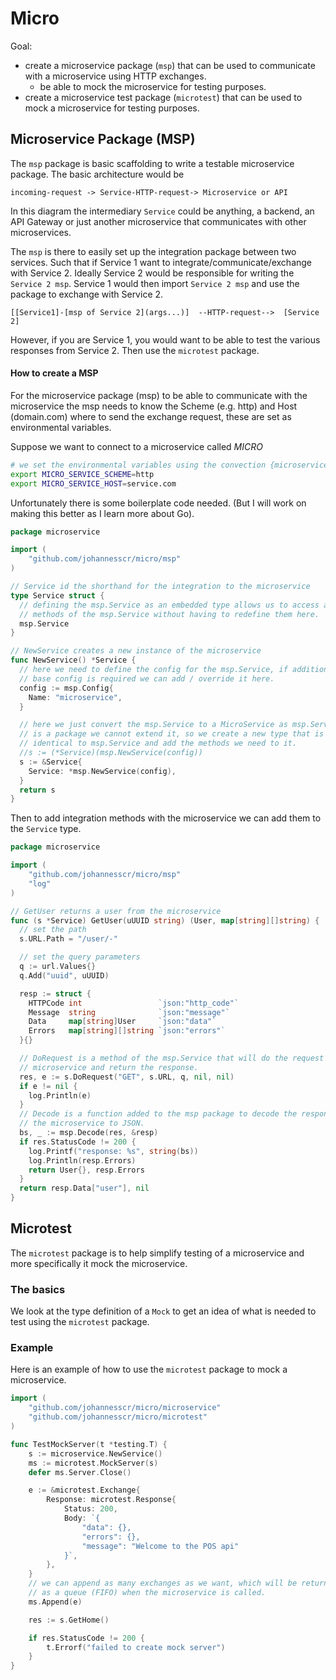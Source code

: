 # Micro

Goal:
- create a microservice package (`msp`) that can be used to communicate with a 
  microservice using HTTP exchanges.
  - be able to mock the microservice for testing purposes.
- create a microservice test package (`microtest`) that can be used to mock a
  microservice for testing purposes.

## Microservice Package (MSP)

The `msp` package is basic scaffolding to write a testable microservice package.
The basic architecture would be
```
incoming-request -> Service-HTTP-request-> Microservice or API
```
In this diagram the intermediary `Service` could be anything, a backend, 
an API Gateway or just another microservice that communicates with other 
microservices. 

The `msp` is there to easily set up the integration package between two services. 
Such that if Service 1 want to integrate/communicate/exchange with Service 2.
Ideally Service 2 would be responsible for writing the `Service 2 msp`. Service 1
would then import `Service 2 msp` and use the package to exchange with Service 2.
```
[[Service1]-[msp of Service 2](args...)]  --HTTP-request-->  [Service 2]
```

However, if you are Service 1, you would want to be able to test the various
responses from Service 2. Then use the `microtest` package.

#### How to create a MSP

For the microservice package (msp) to be able to communicate with the 
microservice the msp needs to know the Scheme (e.g. http) and Host (domain.com)
where to send the exchange request, these are set as environmental variables.

Suppose we want to connect to a microservice called *MICRO*

```bash
# we set the environmental variables using the convection {microservice-name}_SERVICE_{SCHEME|HOST} as 
export MICRO_SERVICE_SCHEME=http 
export MICRO_SERVICE_HOST=service.com 
```

Unfortunately there is some boilerplate code needed. (But I will work on making
this better as I learn more about Go).

```go 
package microservice

import (
	"github.com/johannesscr/micro/msp"
)

// Service id the shorthand for the integration to the microservice
type Service struct {
  // defining the msp.Service as an embedded type allows us to access all the
  // methods of the msp.Service without having to redefine them here.
  msp.Service
}

// NewService creates a new instance of the microservice
func NewService() *Service {
  // here we need to define the config for the msp.Service, if additional
  // base config is required we can add / override it here.
  config := msp.Config{
    Name: "microservice",
  }

  // here we just convert the msp.Service to a MicroService as msp.Service
  // is a package we cannot extend it, so we create a new type that is
  // identical to msp.Service and add the methods we need to it.
  //s := (*Service)(msp.NewService(config))
  s := &Service{
    Service: *msp.NewService(config),
  }
  return s
}
```

Then to add integration methods with the microservice we can add them to the
`Service` type.

```go
package microservice

import (
    "github.com/johannesscr/micro/msp"
	"log"
)

// GetUser returns a user from the microservice
func (s *Service) GetUser(uUUID string) (User, map[string][]string) {
  // set the path
  s.URL.Path = "/user/-"

  // set the query parameters
  q := url.Values{}
  q.Add("uuid", uUUID)

  resp := struct {
    HTTPCode int                 `json:"http_code"`
    Message  string              `json:"message"`
    Data     map[string]User     `json:"data"`
    Errors   map[string][]string `json:"errors"`
  }{}

  // DoRequest is a method of the msp.Service that will do the request to the
  // microservice and return the response.
  res, e := s.DoRequest("GET", s.URL, q, nil, nil)
  if e != nil {
    log.Println(e)
  }
  // Decode is a function added to the msp package to decode the response from
  // the microservice to JSON.
  bs, _ := msp.Decode(res, &resp)
  if res.StatusCode != 200 {
    log.Printf("response: %s", string(bs))
    log.Println(resp.Errors)
    return User{}, resp.Errors
  }
  return resp.Data["user"], nil
}
```

## Microtest

The `microtest` package is to help simplify testing of a microservice and more
specifically it mock the microservice.

### The basics
We look at the type definition of a `Mock` to get an idea of what is needed
to test using the `microtest` package.

### Example

Here is an example of how to use the `microtest` package to mock a microservice.

```go
import (
    "github.com/johannesscr/micro/microservice"
    "github.com/johannesscr/micro/microtest"
)

func TestMockServer(t *testing.T) {
    s := microservice.NewService()
    ms := microtest.MockServer(s)
    defer ms.Server.Close()

    e := &microtest.Exchange{
        Response: microtest.Response{
            Status: 200,
            Body: `{
                "data": {},
                "errors": {},
                "message": "Welcome to the POS api"
            }`,
        },
    }
	// we can append as many exchanges as we want, which will be returned
	// as a queue (FIFO) when the microservice is called.
    ms.Append(e)

    res := s.GetHome()

    if res.StatusCode != 200 {
        t.Errorf("failed to create mock server")
    }
}
```

